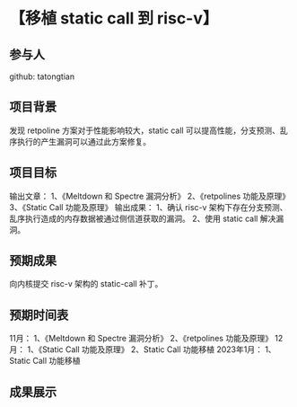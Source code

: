 # 【移植 static call 到 risc-v】

## 参与人

github: tatongtian

## 项目背景

发现 retpoline 方案对于性能影响较大，static call 可以提高性能，分支预测、乱序执行的产生漏洞可以通过此方案修复。

## 项目目标

输出文章：
1、《Meltdown 和 Spectre 漏洞分析》
2、《retpolines 功能及原理》
3、《Static Call 功能及原理》
输出成果：
1、确认 risc-v 架构下存在分支预测、乱序执行造成的内存数据被通过侧信道获取的漏洞。
2、使用 static call 解决漏洞。

## 预期成果

向内核提交 risc-v 架构的 static-call 补丁。

## 预期时间表

11月：
1、《Meltdown 和 Spectre 漏洞分析》
2、《retpolines 功能及原理》
12月：
1、《Static Call 功能及原理》
2、Static Call 功能移植
2023年1月：
1、Static Call 功能移植

## 成果展示


